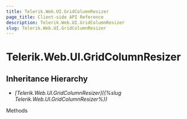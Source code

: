 ```yaml
---
title: Telerik.Web.UI.GridColumnResizer
page_title: Client-side API Reference
description: Telerik.Web.UI.GridColumnResizer
slug: Telerik.Web.UI.GridColumnResizer
---
```


# Telerik.Web.UI.GridColumnResizer  

## Inheritance Hierarchy

* *[Telerik.Web.UI.GridColumnResizer]({%slug Telerik.Web.UI.GridColumnResizer%})*


Methods



